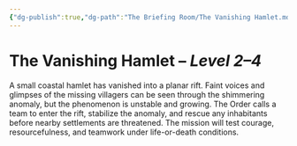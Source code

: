 ```yaml
---
{"dg-publish":true,"dg-path":"The Briefing Room/The Vanishing Hamlet.md","permalink":"/the-briefing-room/the-vanishing-hamlet/","tags":["missions"],"dgShowFileTree":true}
---
```


# **The Vanishing Hamlet** – _Level 2–4_  
A small coastal hamlet has vanished into a planar rift. Faint voices and glimpses of the missing villagers can be seen through the shimmering anomaly, but the phenomenon is unstable and growing. The Order calls a team to enter the rift, stabilize the anomaly, and rescue any inhabitants before nearby settlements are threatened. The mission will test courage, resourcefulness, and teamwork under life-or-death conditions.